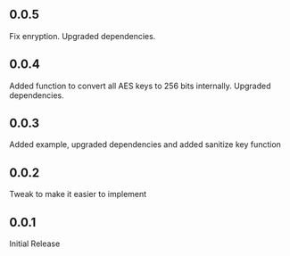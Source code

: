## 0.0.5

Fix enryption. Upgraded dependencies.

## 0.0.4

Added function to convert all AES keys to 256 bits internally. Upgraded dependencies.

## 0.0.3

Added example, upgraded dependencies and added sanitize key function

## 0.0.2

Tweak to make it easier to implement

## 0.0.1

Initial Release
